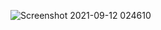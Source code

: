![Screenshot 2021-09-12 024610](https://user-images.githubusercontent.com/44917688/132959744-de8030a4-697b-4a1d-9b87-98d77e0aa201.jpg)

